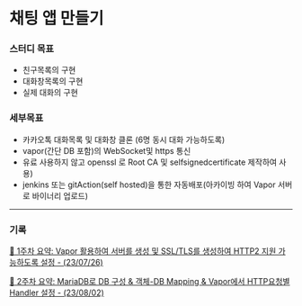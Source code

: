 # 채팅 앱 만들기

### 스터디 목표
- 친구목록의 구현  
- 대화창목록의 구현  
- 실제 대화의 구현  

### 세부목표
- 카카오톡 대화목록 및 대화창 클론 (6명 동시 대화 가능하도록)
- vapor(간단 DB 포함)의 WebSocket및 https 통신
- 유료 사용하지 않고 openssl 로 Root CA 및 selfsignedcertificate 제작하여 사용)
- jenkins 또는 gitAction(self hosted)을 통한 자동배포(아카이빙 하여 Vapor 서버로 바이너리 업로드)

---

### 기록

[ 📑 1주차 요약: Vapor 활용하여 서버를 생성 및 SSL/TLS를 생성하여 HTTP2 지원 가능하도록 설정 - (23/07/26)](https://github.com/iOS-Woong/chatAPP/blob/main/StudySummary/1week.md)  
   
[ 📑 2주차 요약: MariaDB로 DB 구성 & 객체-DB Mapping & Vapor에서 HTTP요청별 Handler 설정 - (23/08/02)](https://github.com/iOS-Woong/messengerAppStudy/blob/main/StudySummary/2week.md)
